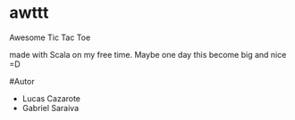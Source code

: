 # awttt
Awesome Tic Tac Toe

made with Scala on my free time. Maybe one day this become big and nice =D

#Autor 
* Lucas Cazarote 
* Gabriel Saraiva
